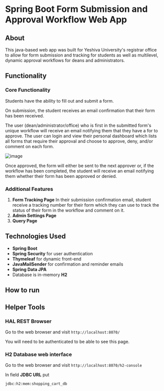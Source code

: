 # Spring Boot Form Submission and Approval Workflow Web App



## About
This java-based web app was built for Yeshiva University's registrar office to allow for form submission and tracking for students as well as multilevel, dynamic approval workflows for deans and administrators. 


## Functionality

### Core Functionality
Students have the ability to fill out and submit a form. 

On submission, the student receives an email confirmation that their form has been received.

The user (dean/administrator/office) who is first in the submitted form's 
unique workflow will receive an email notifying them that they have a for 
to approve. The user can login and view their personal dashboard which lists 
all forms that require their approval and choose to approve, deny, and/or comment 
on each form.

![image](https://user-images.githubusercontent.com/54420584/89216235-0abb1700-d598-11ea-9574-279660421877.png)


Once approved, the form will either be sent to the next approver or, if the workflow has been completed, the student will receive an email notifying them whether their form has been approved or denied.

### Additional Features 
1. **Form Tracking Page** 
In their submission confirmation email, student receive a tracking number for their form which they can use to track the status of their form in the workflow and comment on it.
2. **Admin Settings Page**
3. **Query Page**


## Technologies Used
- **Spring Boot**
- **Spring Security** for user authentication
- **Thymeleaf** for dynamic front-end
- **JavaMailSender** for confirmation and reminder emails
- **Spring Data JPA**
- Database is in-memory **H2**

## How to run

## Helper Tools

### HAL REST Browser

Go to the web browser and visit `http://localhost:8070/`

You will need to be authenticated to be able to see this page.

### H2 Database web interface

Go to the web browser and visit `http://localhost:8070/h2-console`

In field **JDBC URL** put 
```
jdbc:h2:mem:shopping_cart_db